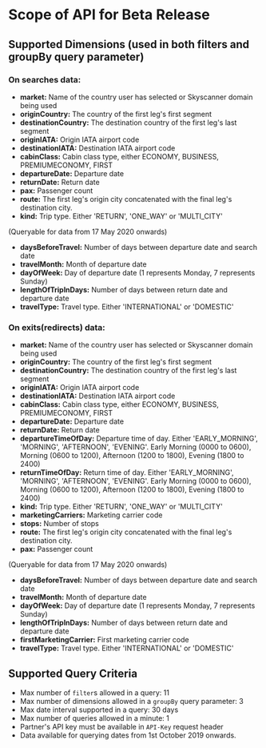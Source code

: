 # Scope of API for Beta Release

## Supported Dimensions (used in both filters and groupBy query parameter)

### On searches data: 
- **market:** Name of the country user has selected or Skyscanner domain being used
- **originCountry:** The country of the first leg's first segment
- **destinationCountry:** The destination country of the first leg's last segment
- **originIATA:** Origin IATA airport code
- **destinationIATA:** Destination IATA airport code
- **cabinClass:** Cabin class type, either ECONOMY, BUSINESS, PREMIUMECONOMY, FIRST
- **departureDate:** Departure date
- **returnDate:** Return date
- **pax:** Passenger count
- **route:** The first leg's origin city concatenated with the final leg's destination city.
- **kind:** Trip type. Either 'RETURN', 'ONE_WAY' or 'MULTI_CITY'

(Queryable for data from 17 May 2020 onwards)

- **daysBeforeTravel:** Number of days between departure date and search date
- **travelMonth:** Month of departure date
- **dayOfWeek:** Day of departure date (1 represents Monday, 7 represents Sunday)
- **lengthOfTripInDays:** Number of days between return date and departure date
- **travelType:** Travel type. Either 'INTERNATIONAL' or 'DOMESTIC'


### On exits(**redirects**) data:
- **market:** Name of the country user has selected or Skyscanner domain being used
- **originCountry:** The country of the first leg's first segment
- **destinationCountry:** The destination country of the first leg's last segment
- **originIATA:** Origin IATA airport code
- **destinationIATA:** Destination IATA airport code
- **cabinClass:** Cabin class type, either ECONOMY, BUSINESS, PREMIUMECONOMY, FIRST
- **departureDate:** Departure date
- **returnDate:** Return date
- **departureTimeOfDay:** Departure time of day. Either 'EARLY_MORNING', 'MORNING', 'AFTERNOON', 'EVENING'. Early Morning (0000 to 0600), Morning (0600 to 1200), Afternoon (1200 to 1800), Evening (1800 to 2400)
- **returnTimeOfDay:** Return time of day. Either 'EARLY_MORNING', 'MORNING', 'AFTERNOON', 'EVENING'. Early Morning (0000 to 0600), Morning (0600 to 1200), Afternoon (1200 to 1800), Evening (1800 to 2400)
- **kind:** Trip type. Either 'RETURN', 'ONE_WAY' or 'MULTI_CITY'
- **marketingCarriers:** Marketing carrier code
- **stops:** Number of stops
- **route:** The first leg's origin city concatenated with the final leg's destination city.
- **pax:** Passenger count

(Queryable for data from 17 May 2020 onwards)

- **daysBeforeTravel:** Number of days between departure date and search date
- **travelMonth:** Month of departure date
- **dayOfWeek:** Day of departure date (1 represents Monday, 7 represents Sunday)
- **lengthOfTripInDays:** Number of days between return date and departure date
- **firstMarketingCarrier:** First marketing carrier code
- **travelType:** Travel type. Either 'INTERNATIONAL' or 'DOMESTIC'



## Supported Query Criteria 
-	Max number of `filter`s allowed in a query: 11
-	Max number of dimensions allowed in a `groupBy` query parameter: 3
-	Max date interval supported in a query: 30 days
-	Max number of queries allowed in a minute: 1
-	Partner's API key must be available in `API-Key` request header
-	Data available for querying dates from 1st October 2019 onwards.

